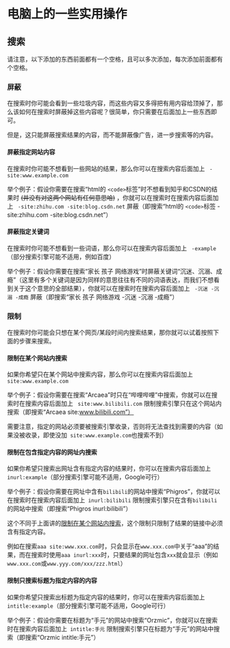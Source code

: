 # 电脑上的一些实用操作

## 搜索

请注意，以下添加的东西前面都有一个空格，且可以多次添加，每次添加前面都有个空格。  

### 屏蔽

在搜索时你可能会看到一些垃圾内容，而这些内容又多得把有用内容给顶掉了，那么该如何在搜索时屏蔽掉这些内容呢？很简单，你只需要在后面加上一些东西即可。  

但是，这只能屏蔽搜索结果的内容，而不能屏蔽像广告，进一步搜索等的内容。  

#### 屏蔽指定网站内容

在搜索时你可能不想看到一些网站的结果，那么你可以在搜索内容后面加上 ` -site:www.example.com`   

举个例子：假设你需要在搜索“html的 `<code>`标签”时不想看到知乎和CSDN的结果时 ~~(并没有对这两个网站有任何意思哈)~~ ，你就可以在搜索时在搜索内容后面加上 ` -site:zhihu.com -site:blog.csdn.net` 屏蔽（即搜索“html的 `<code>`标签 -site:zhihu.com -site:blog.csdn.net”）  

#### 屏蔽指定关键词

在搜索时你可能不想看到一些词语，那么你可以在搜索内容后面加上 ` -example` （部分搜索引擎可能不适用，例如百度）  

举个例子：假设你需要在搜索“家长 孩子 网络游戏”时屏蔽关键词“沉迷、沉溺、成瘾”（这里有多个关键词是因为同样的意思往往有不同的词语表达，而我们不想看到关于这个意思的全部结果），你就可以在搜索时在搜索内容后面加上 ` -沉迷 -沉溺 -成瘾` 屏蔽（即搜索“家长 孩子 网络游戏 -沉迷 -沉溺 -成瘾”）  

### 限制

在搜索时你可能会只想在某个网页/某段时间内搜索结果，那你就可以试着按照下面的步骤来搜索。  

#### 限制在某个网站内搜索

如果你希望只在某个网站中搜索内容，那么你可以在搜索内容后面加上 ` site:www.example.com`   

举个例子：假设你需要在搜索“Arcaea”时只在“哔哩哔哩”中搜索，你就可以在搜索时在搜索内容后面加上 ` site:www.bilibili.com` 限制搜索引擎只在这个网站内搜索（即搜索“Arcaea site:www.bilibili.com”）  

需要注意，指定的网站必须要被搜索引擎收录，否则将无法查找到需要的内容（如果没被收录，即使没加` site:www.example.com`也搜索不到）  

#### 限制在包含指定内容的网址内搜索

如果你希望只搜索出网址含有指定内容的结果时，你可以在搜索内容后面加上` inurl:example`（部分搜索引擎可能不适用，Google可行）  

举个例子：假设你需要在网址中含有`bilibili`的网站中搜索“Phigros”，你就可以在搜索时在搜索内容后面加上` inurl:bilibili` 限制搜索引擎只在含有`bilibili`的网站中搜索（即搜索“Phigros inurl:bilibili”）  

这个不同于上面讲的[限制在某个网站内搜索](#限制在某个网站内搜索)，这个限制只限制了结果的链接中必须含有指定内容。  

例如在搜索`aaa site:www.xxx.com`时，只会显示在`www.xxx.com`中关于“aaa”的结果，而在搜索时使用`aaa inurl:xxx`时，只要结果的网址包含`xxx`就会显示（例如`www.xxx.com`或`www.yyy.com/xxx/zzz.html`）  

#### 限制只搜索标题为指定内容的内容

如果你希望只搜索出标题为指定内容的结果时，你可以在搜索内容后面加上` intitle:example`（部分搜索引擎可能不适用，Google可行）  

举个例子：假设你需要在标题为“手元”的网站中搜索“Orzmic”，你就可以在搜索时在搜索内容后面加上` intitle:手元` 限制搜索引擎只在标题为“手元”的网站中搜索（即搜索“Orzmic intitle:手元”）  
